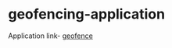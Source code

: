# geofencing-application
Application link- [geofence](https://sumit1614-geofence-application-citymall.netlify.app)
